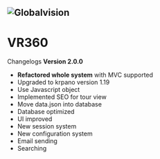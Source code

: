 
![Globalvision](http://vr360.globalvision.ch/assets/images/gv_logo.png)
----------
VR360
===================

Changelogs
**Version 2.0.0**
 - **Refactored whole system** with MVC supported
 - Upgraded to krpano version 1.19
 - Use Javascript object
 - Implemented SEO for tour view
 - Move data.json into database
 - Database optimized
 - UI improved
 - New session system
 - New configuration system
 - Email sending
 - Searching
